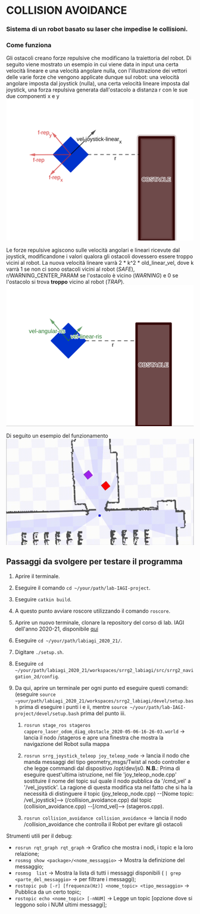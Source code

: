 # COLLISION AVOIDANCE

### Sistema di un robot basato su laser che impedise le collisioni.

### Come funziona

Gli ostacoli creano forze repulsive che modificano la traiettoria del robot. Di seguito viene mostrato un esempio in cui viene data in input una certa velocità lineare e una velocità angolare nulla, con l'illustrazione dei vettori delle varie forze che vengono applicate dunque sul robot: una velocità angolare imposta dal joystick (nulla), una certa velocità lineare imposta dal joystick, una forza repulsiva generata dall'ostacolo a distanza r con le sue due componenti x e y
![forze_repulsive](forze_repulsive.png)

Le forze repulsive agiscono sulle velocità angolari e lineari ricevute dal joystick, modificandone i valori qualora gli ostacoli dovessero essere troppo vicini al robot. La nuova velocità lineare varrà 2 * k^2 * old_linear_vel, dove k varrà 1 se non ci sono ostacoli vicini al robot (*SAFE*), r/WARNING_CENTER_PARAM se l'ostacolo è vicino (*WARNING*) e 0 se l'ostacolo si trova **troppo** vicino al robot (*TRAP*).
![forze_risultanti](forze_risultanti.png)

Di seguito un esempio del funzionamento
![collision_avoidance](collision_avoidance.gif)

## Passaggi da svolgere per testare il programma
1.  Aprire il terminale.

1.  Eseguire il comando `cd ~/your/path/lab-IAGI-project`.
	
1.  Eseguire `catkin build`.

1.  A questo punto avviare roscore utilizzando il comando `roscore`.

1.  Aprire un nuovo terminale, clonare la repository del corso di lab. IAGI dell'anno 2020-21, disponibile [qui](https://gitlab.com/grisetti/labiagi_2020_21)

1.  Eseguire `cd ~/your/path/labiagi_2020_21/`.

1.  Digitare `./setup.sh`.

1.  Eseguire `cd ~/your/path/labiagi_2020_21/workspaces/srrg2_labiagi/src/srrg2_navigation_2d/config`.

1.  Da qui, aprire un terminale per ogni punto ed eseguire questi comandi: (eseguire `source ~your/path/labiagi_2020_21/workspaces/srrg2_labiagi/devel/setup.bash` prima di eseguire i punti i e ii, mentre `source ~/your/path/lab-IAGI-project/devel/setup.bash` prima del punto iii.
	
	1.  `rosrun stage_ros stageros cappero_laser_odom_diag_obstacle_2020-05-06-16-26-03.world`  -> lancia il nodo /stageros e apre una finestra che mostra la navigazione del Robot sulla mappa
	
	1.  `rosrun srrg_joystick_teleop joy_teleop_node` -> lancia il nodo che manda messaggi del tipo geometry_msgs/Twist al nodo controller e che legge commandi dal dispositivo /opt/dev/js0. **N.B.**: Prima di eseguire quest'ultima istruzione, nel file 'joy_teleop_node.cpp' sostituire il nome del topic sul quale il nodo pubblica da '/cmd_vel' a '/vel_joystick'. La ragione di questa modifica sta nel fatto che si ha la necessità di distinguere il topic  (joy_teleop_node.cpp) --[Nome topic: /vel_joystick]--> (/collision_avoidance.cpp) dal topic (collision_avoidance.cpp) --[/cmd_vel]--> (stageros.cpp).
		  
	1.  `rosrun collision_avoidance collision_avoidance`    -> lancia il nodo /collision_avoidance che controlla il Robot per evitare gli ostacoli
	
	

Strumenti utili per il debug:
- `rosrun rqt_graph rqt_graph`  -> Grafico che mostra i nodi, i topic e la loro relazione;
- `rosmsg show <package>/<nome_messaggio>`  ->  Mostra la definizione del messaggio;
- `rosmsg  list` -> Mostra la lista di tutti i messaggi disponibili   ( `| grep <parte_del_messaggio>`   -> per filtrare i messaggi);
- `rostopic pub [-r] [frequenza(Hz)] <nome_topic> <tipo_messaggio>`   -> Pubblica da un certo topic;
- `rostopic echo <nome_topic> [-nNUM]`  -> Legge un topic [opzione dove si leggono solo i NUM ultimi messaggi];	
